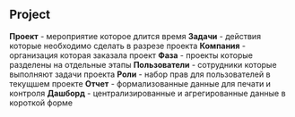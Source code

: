 ## Project

**Проект** - мероприятие которое длится время
**Задачи** - действия которые необходимо сделать в разрезе проекта
**Компания** - организация которая заказала проект
**Фаза** - проекты которые разделены на отдельные этапы
**Пользователи** - сотрудники которые выполняют задачи проекта
**Роли** - набор прав для пользователей в текущшем проекте
**Отчет** - формализованные данные для печати и контроля
**Дашборд** - централизированные и агрегированные данные в короткой форме

